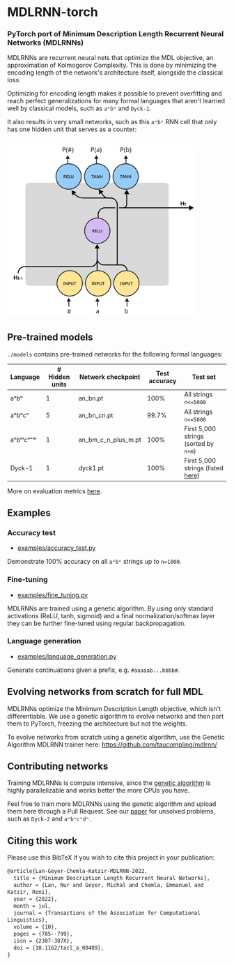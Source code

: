 # MDLRNN-torch 

### PyTorch port of Minimum Description Length Recurrent Neural Networks (MDLRNNs)

MDLRNNs are recurrent neural nets that optimize the MDL objective, an approximation of Kolmogorov Complexity.
This is done by minimizing the encoding length of the network's architecture itself, alongside the classical loss.

Optimizing for encoding length makes it possible to prevent overfitting and reach perfect generalizations for many formal languages that aren't learned well by classical models, such as `aⁿbⁿ` and `Dyck-1`.

It also results in very small networks, such as this `aⁿbⁿ` RNN cell that only has one hidden unit that serves as a counter:

<img src="assets/an_bn.png" width="430px" style="margin: 15px 0 5px 0">

## Pre-trained models

`./models` contains pre-trained networks for the following formal languages:

| Language | # Hidden units   | Network checkpoint  | Test accuracy | Test set                                                                    | 
|----------|------------------|---------------------|---------------|-----------------------------------------------------------------------------|
| aⁿbⁿ     | 1                | an_bn.pt            | 100%          | All strings `n<=5000`                                                       |
| aⁿbⁿcⁿ    | 5                | an_bn_cn.pt         | 99.7%         | All strings `n<=5000`                                                       |
| aⁿbᵐcⁿ⁺ᵐ | 1                | an_bm_c_n_plus_m.pt | 100%          | First 5,000 strings (sorted by `n+m`)                                       |
| Dyck-1   | 1                | dyck1.pt            | 100%          | First 5,000 strings (listed [here](https://github.com/0xnurl/dyck-strings)) | 

More on evaluation metrics [here](https://direct.mit.edu/tacl/article/doi/10.1162/tacl_a_00489/112499/Minimum-Description-Length-Recurrent-Neural).

## Examples

### Accuracy test

* [examples/accuracy_test.py](examples/accuracy_test.py)

Demonstrate 100% accuracy on all `aⁿbⁿ` strings up to `n=1000`.

### Fine-tuning

* [examples/fine_tuning.py](examples/fine_tuning.py)

MDLRNNs are trained using a genetic algorithm. By using only standard activations (ReLU, tanh, sigmoid) and a final normalization/softmax layer they can be further fine-tuned using regular backpropagation.   

### Language generation

* [examples/language_generation.py](examples/language_generation.py)

Generate continuations given a prefix, e.g. `#aaaaab...bbbb#`.

## Evolving networks from scratch for full MDL

MDLRNNs optimize the Minimum Description Length objective, which isn't differentiable. We use a genetic algorithm to evolve networks and then port them to PyTorch, freezing the architecture but not the weights. 

To evolve networks from scratch using a genetic algorithm, use the Genetic Algorithm MDLRNN trainer here:
https://github.com/taucompling/mdlrnn/

## Contributing networks

Training MDLRNNs is compute intensive, since the [genetic algorithm](https://github.com/taucompling/mdlrnn/) is highly parallelizable and works better the more CPUs you have.

Feel free to train more MDLRNNs using the genetic algorithm and upload them here through a Pull Request. See our [paper](https://direct.mit.edu/tacl/article/doi/10.1162/tacl_a_00489/112499/Minimum-Description-Length-Recurrent-Neural) for unsolved problems, such as `Dyck-2` and `aⁿbⁿcⁿdⁿ`.   

## Citing this work

Please use this BibTeX if you wish to cite this project in your publication:

```
@article{Lan-Geyer-Chemla-Katzir-MDLRNN-2022,
  title = {Minimum Description Length Recurrent Neural Networks},
  author = {Lan, Nur and Geyer, Michal and Chemla, Emmanuel and Katzir, Roni},
  year = {2022},
  month = jul,
  journal = {Transactions of the Association for Computational Linguistics},
  volume = {10},
  pages = {785--799},
  issn = {2307-387X},
  doi = {10.1162/tacl_a_00489},
}
```
